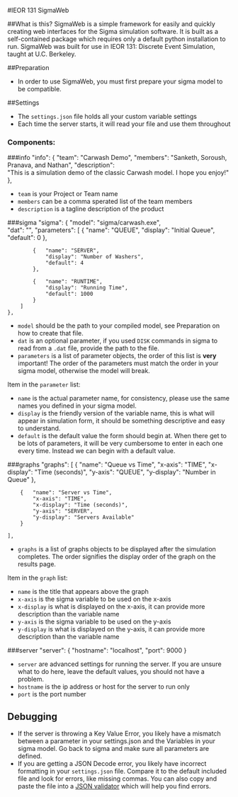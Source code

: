 #IEOR 131 SigmaWeb

##What is this?
SigmaWeb is a simple framework for easily and quickly creating web interfaces for the Sigma simulation software. 
It is built as a self-contained package which requires only a default python installation to run. 
SigmaWeb was built for use in IEOR 131: Discrete Event Simulation, taught at U.C. Berkeley.

##Preparation
- In order to use SigmaWeb, you must first prepare your sigma model to be compatible.

##Settings
- The `settings.json` file holds all your custom variable settings
- Each time the server starts, it will read your file and use them throughout

### Components:
###info
    "info": {
        "team":   "Carwash Demo",
        "members":   "Sanketh, Soroush, Pranava, and Nathan",
        "description":  
            "This is a simulation demo of the classic Carwash model. I hope you enjoy!"
    },

- `team` is your Project or Team name
- `members` can be a comma sperated list of the team members
- `description` is a tagline description of the product

###sigma
    "sigma": {
        "model": "sigma/carwash.exe",    
        "dat": "",
        "parameters": [
            {   "name": "QUEUE",
                "display": "Initial Queue",
                "default": 0
            },

            {   "name": "SERVER",
                "display": "Number of Washers",
                "default": 4
            },

            {   "name": "RUNTIME",
                "display": "Running Time",
                "default": 1000
            }
        ]
    },
- `model` should be the path to your compiled model, see Preparation on how to create that file.
- `dat` is an optional parameter, if you used `DISK` commands in sigma to read from a `.dat` file, provide the path to the file.
- `parameters` is a list of parameter objects, the order of this list is **very** important! The order of the parameters must match the order in your sigma model, otherwise the model will break.

Item in the `parameter` list:
- `name` is the actual parameter name, for consistency, please use the same names you defined in your sigma model.
- `display` is the friendly version of the variable name, this is what will appear in simulation form, it should be something descriptive and easy to understand.
- `default` is the default value the form should begin at. When there get to be lots of parameters, it will be very cumbersome to enter in each one every time. Instead we can begin with a default value.

###graphs
    "graphs": [
        {   "name": "Queue vs Time",
            "x-axis": "TIME",
            "x-display": "Time (seconds)",
            "y-axis": "QUEUE",
            "y-display": "Number in Queue"
        },

        {   "name": "Server vs Time",
            "x-axis": "TIME",
            "x-display": "Time (seconds)",
            "y-axis": "SERVER",
            "y-display": "Servers Available"
        }

    ],
- `graphs` is a list of graphs objects to be displayed after the simulation completes. The order signifies the display order of the graph on the results page.

Item in the `graph` list:
- `name` is the title that appears above the graph
- `x-axis` is the sigma variable to be used on the x-axis
- `x-display` is what is displayed on the x-axis, it can provide more description than the variable name
- `y-axis` is the sigma variable to be used on the y-axis
- `y-display` is what is displayed on the y-axis, it can provide more description than the variable name

###server
    "server": {
        "hostname": "localhost",
        "port": 9000
    }

- `server` are advanced settings for running the server. If you are unsure what to do here, leave the default values, you should not have a problem.
- `hostname` is the ip address or host for the server to run only
- `port` is the port number

## Debugging
- If the server is throwing a Key Value Error, you likely have a mismatch between a parameter in your settings.json and the Variables in your sigma model. Go back to sigma and make sure all parameters are defined.
- If you are getting a JSON Decode error, you likely have incorrect formatting in your `settings.json` file. Compare it to the default included file and look for errors, like missing commas. You can also copy and paste the file into a [JSON validator](http://jsonlint.com/) which will help you find errors.
